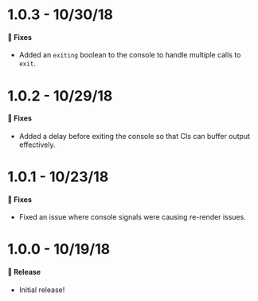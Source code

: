 # 1.0.3 - 10/30/18

#### 🐞 Fixes

- Added an `exiting` boolean to the console to handle multiple calls to `exit`.

# 1.0.2 - 10/29/18

#### 🐞 Fixes

- Added a delay before exiting the console so that CIs can buffer output effectively.

# 1.0.1 - 10/23/18

#### 🐞 Fixes

- Fixed an issue where console signals were causing re-render issues.

# 1.0.0 - 10/19/18

#### 🎉 Release

- Initial release!

